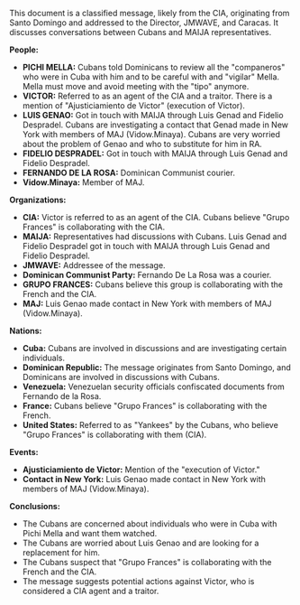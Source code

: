 This document is a classified message, likely from the CIA, originating from Santo Domingo and addressed to the Director, JMWAVE, and Caracas. It discusses conversations between Cubans and MAIJA representatives.

**People:**

*   **PICHI MELLA:** Cubans told Dominicans to review all the "companeros" who were in Cuba with him and to be careful with and "vigilar" Mella. Mella must move and avoid meeting with the "tipo" anymore.
*   **VICTOR:** Referred to as an agent of the CIA and a traitor. There is a mention of "Ajusticiamiento de Victor" (execution of Victor).
*   **LUIS GENAO:** Got in touch with MAIJA through Luis Genad and Fidelio Despradel. Cubans are investigating a contact that Genad made in New York with members of MAJ (Vidow.Minaya). Cubans are very worried about the problem of Genao and who to substitute for him in RA.
*   **FIDELIO DESPRADEL:** Got in touch with MAIJA through Luis Genad and Fidelio Despradel.
*   **FERNANDO DE LA ROSA:** Dominican Communist courier.
*   **Vidow.Minaya:** Member of MAJ.

**Organizations:**

*   **CIA:** Victor is referred to as an agent of the CIA. Cubans believe "Grupo Frances" is collaborating with the CIA.
*   **MAIJA:** Representatives had discussions with Cubans. Luis Genad and Fidelio Despradel got in touch with MAIJA through Luis Genad and Fidelio Despradel.
*   **JMWAVE:** Addressee of the message.
*   **Dominican Communist Party:** Fernando De La Rosa was a courier.
*   **GRUPO FRANCES:** Cubans believe this group is collaborating with the French and the CIA.
*   **MAJ:** Luis Genao made contact in New York with members of MAJ (Vidow.Minaya).

**Nations:**

*   **Cuba:** Cubans are involved in discussions and are investigating certain individuals.
*   **Dominican Republic:** The message originates from Santo Domingo, and Dominicans are involved in discussions with Cubans.
*   **Venezuela:** Venezuelan security officials confiscated documents from Fernando de la Rosa.
*   **France:** Cubans believe "Grupo Frances" is collaborating with the French.
*   **United States:** Referred to as "Yankees" by the Cubans, who believe "Grupo Frances" is collaborating with them (CIA).

**Events:**

*   **Ajusticiamiento de Victor:** Mention of the "execution of Victor."
*   **Contact in New York:** Luis Genao made contact in New York with members of MAJ (Vidow.Minaya).

**Conclusions:**

*   The Cubans are concerned about individuals who were in Cuba with Pichi Mella and want them watched.
*   The Cubans are worried about Luis Genao and are looking for a replacement for him.
*   The Cubans suspect that "Grupo Frances" is collaborating with the French and the CIA.
*   The message suggests potential actions against Victor, who is considered a CIA agent and a traitor.
